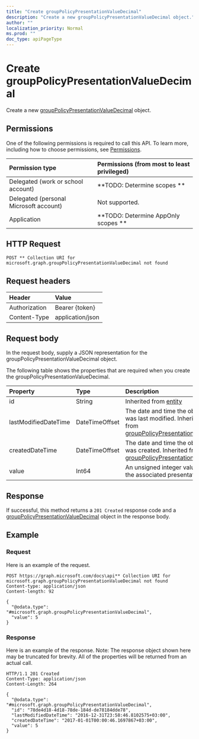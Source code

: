 ```yaml
---
title: "Create groupPolicyPresentationValueDecimal"
description: "Create a new groupPolicyPresentationValueDecimal object."
author: ""
localization_priority: Normal
ms.prod: ""
doc_type: apiPageType
---
```


# Create groupPolicyPresentationValueDecimal

Create a new [groupPolicyPresentationValueDecimal](../resources/grouppolicypresentationvaluedecimal.md) object.

## Permissions
One of the following permissions is required to call this API. To learn more, including how to choose permissions, see [Permissions](/concepts/permissions-reference.md).

|Permission type|Permissions (from most to least privileged)|
|:---|:---|
|Delegated (work or school account)|**TODO: Determine scopes **|
|Delegated (personal Microsoft account)|Not supported.|
|Application|**TODO: Determine AppOnly scopes **|

## HTTP Request
<!-- {
  "blockType": "ignored"
}
-->
``` http
POST ** Collection URI for microsoft.graph.groupPolicyPresentationValueDecimal not found
```

## Request headers
|Header|Value|
|:---|:---|
|Authorization|Bearer {token}|
|Content-Type|application/json|

## Request body
In the request body, supply a JSON representation for the groupPolicyPresentationValueDecimal object.

The following table shows the properties that are required when you create the groupPolicyPresentationValueDecimal.

|Property|Type|Description|
|:---|:---|:---|
|id|String| Inherited from [entity](../resources/entity.md)|
|lastModifiedDateTime|DateTimeOffset|The date and time the object was last modified. Inherited from [groupPolicyPresentationValue](../resources/groupPolicyPresentationValue.md)|
|createdDateTime|DateTimeOffset|The date and time the object was created. Inherited from [groupPolicyPresentationValue](../resources/groupPolicyPresentationValue.md)|
|value|Int64|An unsigned integer value for the associated presentation.|



## Response
If successful, this method returns a `201 Created` response code and a [groupPolicyPresentationValueDecimal](../resources/grouppolicypresentationvaluedecimal.md) object in the response body.

## Example

### Request
Here is an example of the request.
<!-- {
  "blockType": "request",
  "name": "create_grouppolicypresentationvaluedecimal_from_"
}
-->
``` http
POST https://graph.microsoft.com/docs\api** Collection URI for microsoft.graph.groupPolicyPresentationValueDecimal not found
Content-type: application/json
Content-length: 92

{
  "@odata.type": "#microsoft.graph.groupPolicyPresentationValueDecimal",
  "value": 5
}
```

### Response
Here is an example of the response. Note: The response object shown here may be truncated for brevity. All of the properties will be returned from an actual call.
<!-- {
  "blockType": "response",
  "truncated": true,
  "@odata.type": "microsoft.graph.grouppolicypresentationvaluedecimal"
}
-->
``` http
HTTP/1.1 201 Created
Content-Type: application/json
Content-Length: 264

{
  "@odata.type": "#microsoft.graph.groupPolicyPresentationValueDecimal",
  "id": "78de4d18-4d18-78de-184d-de78184dde78",
  "lastModifiedDateTime": "2016-12-31T23:58:46.8102575+03:00",
  "createdDateTime": "2017-01-01T00:00:46.1697867+03:00",
  "value": 5
}
```

